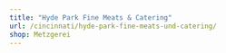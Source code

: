 ```yaml
---
title: "Hyde Park Fine Meats & Catering"
url: /cincinnati/hyde-park-fine-meats-und-catering/
shop: Metzgerei
---
```

